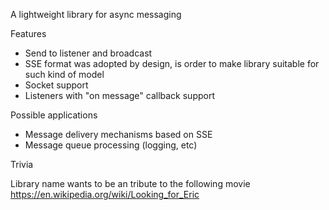 A lightweight library for async messaging

Features

* Send to listener and broadcast
* SSE format was adopted by design, is order to make library suitable for such kind of model
* Socket support
* Listeners with "on message" callback support

Possible applications

* Message delivery mechanisms based on SSE
* Message queue processing (logging, etc)

Trivia

Library name wants to be an tribute to the following movie https://en.wikipedia.org/wiki/Looking_for_Eric
